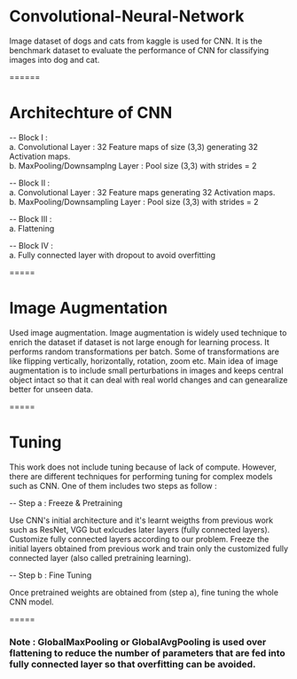 # Convolutional-Neural-Network

Image dataset of dogs and cats from kaggle is used for CNN. It is the benchmark dataset to evaluate the performance of CNN for classifying images into dog and cat. 

======

# Architechture of CNN 

-- Block I : </br>
a. Convolutional Layer : 32 Feature maps of size (3,3) generating 32 Activation maps. </br>
b. MaxPooling/Downsamplng Layer : Pool size (3,3) with strides = 2 </br>

-- Block II : </br>
a. Convolutional Layer : 32 Feature maps generating 32 Activation maps. </br>
b. MaxPooling/Downsampling Layer : Pool size (3,3) with strides = 2 </br>

-- Block III :</br>
a. Flattening </br>

-- Block IV : </br>
a. Fully connected layer with dropout to avoid overfitting </br>

=====

# Image Augmentation 

Used image augmentation. Image augmentation is widely used technique to enrich the dataset if dataset is not large enough for learning process. It performs random transformations per batch. Some of transformations are like flipping vertically, horizontally, rotation, zoom etc. Main idea of image augmentation is to include small perturbations in images and keeps central object intact so that it can deal with real world changes and can genearalize better for unseen data. 

=====

# Tuning 

This work does not include tuning because of lack of compute. However, there are different techniques for performing tuning for complex models such as CNN. One of them includes two steps as follow :

-- Step a : Freeze & Pretraining 

Use CNN's initial architecture and it's learnt weigths from previous work such as ResNet, VGG but exlcudes later layers (fully connected layers). Customize fully connected layers according to our problem.  Freeze the initial layers obtained from previous work and train only the customized fully connected layer (also called pretraining learning). 

-- Step b : Fine Tuning 

Once pretrained weights are obtained from (step a), fine tuning the whole CNN model. 

=====

### Note : GlobalMaxPooling or GlobalAvgPooling is used over flattening to reduce the number of parameters that are fed into fully connected layer so that overfitting can be avoided.  







